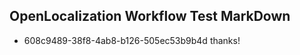 ## OpenLocalization Workflow Test MarkDown
* 608c9489-38f8-4ab8-b126-505ec53b9b4d thanks!

<!--HONumber=Aug16_HO4-->


